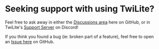 # Seeking support with using TwiLite?
Feel free to ask away in either the [Discussions area](https://github.com/HeccBot/HeccBot/discussions/new/choose) here on GitHub, or in TwiLite's [Support Server](https://discord.gg/4bFgUyWUMY) on Discord!

If you think you found a bug (ie: broken part of a feature), feel free to open an [Issue here](https://github.com/HeccBot/HeccBot/issues/new/choose) on GitHub.
